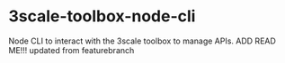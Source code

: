 # 3scale-toolbox-node-cli
Node CLI to interact with the 3scale toolbox to manage APIs.
ADD READ ME!!!
updated from featurebranch
